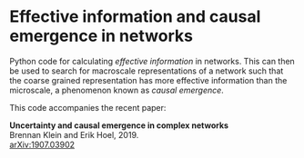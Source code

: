 # Effective information and causal emergence in networks

Python code for calculating *effective information* in networks. This can then be used to search for macroscale representations of a network such that the coarse grained representation has more effective information than the microscale, a phenomenon known as *causal emergence*.

This code accompanies the recent paper: 

**Uncertainty and causal emergence in complex networks**\
Brennan Klein and Erik Hoel, 2019.\
[arXiv:1907.03902](https://arxiv.org/abs/1907.03902)
